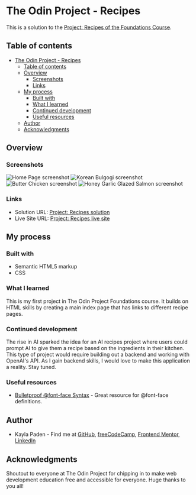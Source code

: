 # The Odin Project - Recipes

This is a solution to the [Project: Recipes of the Foundations Course](https://www.theodinproject.com/lessons/foundations-recipes).

## Table of contents

- [The Odin Project - Recipes](#the-odin-project---recipes)
  - [Table of contents](#table-of-contents)
  - [Overview](#overview)
    - [Screenshots](#screenshots)
    - [Links](#links)
  - [My process](#my-process)
    - [Built with](#built-with)
    - [What I learned](#what-i-learned)
    - [Continued development](#continued-development)
    - [Useful resources](#useful-resources)
  - [Author](#author)
  - [Acknowledgments](#acknowledgments)

## Overview

### Screenshots

![Home Page screenshot](./screenshots/home-page.png)
![Korean Bulgogi screenshot](./screenshots/korean-bulgogi.png)
![Butter Chicken screenshot](./screenshots/butter-chicken.png)
![Honey Garlic Glazed Salmon screenshot](./screenshots/honey-garlic-glazed-salmon.png)

### Links

- Solution URL: [Project: Recipes solution](https://github.com/jugglingdev/odin-recipes)
- Live Site URL: [Project: Recipes live site](https://jugglingdev.github.io/odin-recipes/)

## My process

### Built with

- Semantic HTML5 markup
- CSS

### What I learned

This is my first project in The Odin Project Foundations course.  It builds on HTML skills by creating a main index page that has links to different recipe pages.

### Continued development

The rise in AI sparked the idea for an AI recipes project where users could prompt AI to give them a recipe based on the ingredients in their kitchen.  This type of project would require building out a backend and working with OpenAI's API.  As I gain backend skills, I would love to make this application a reality.  Stay tuned.

### Useful resources

- [Bulletproof @font-face Syntax](https://www.paulirish.com/2009/bulletproof-font-face-implementation-syntax/) - Great resource for @font-face definitions.

## Author

- Kayla Paden - Find me at [GitHub](https://github.com/jugglingdev), [freeCodeCamp](https://www.freecodecamp.org/jugglingdev), [Frontend Mentor](https://www.frontendmentor.io/profile/jugglingdev), [LinkedIn](https://www.linkedin.com/in/kayla-marie-paden)

## Acknowledgments

Shoutout to everyone at The Odin Project for chipping in to make web development education free and accessible for everyone.  Huge thanks to you all!
